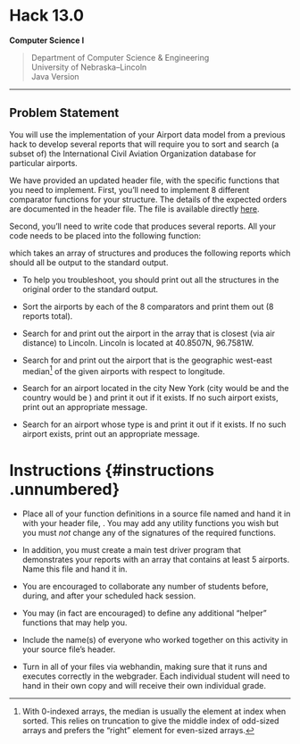
# Hack 13.0
**Computer Science I**
> Department of Computer Science & Engineering  
> University of Nebraska–Lincoln  
> Java Version
------------------------------------------------------------------------

## Problem Statement

You will use the implementation of your Airport data model from a
previous hack to develop several reports that will require you to sort
and search (a subset of) the International Civil Aviation Organization
database for particular airports.

We have provided an updated header file, with the specific functions
that you need to implement. First, you’ll need to implement 8 different
comparator functions for your structure. The details of the expected
orders are documented in the header file. The file is available directly
[here](https://github.com/cbourke/ComputerScienceI/blob/master/hacks/hack13.0-files/airport.h).

Second, you’ll need to write code that produces several reports. All
your code needs to be placed into the following function:

which takes an array of structures and produces the following reports
which should all be output to the standard output.

-   To help you troubleshoot, you should print out all the structures in
    the original order to the standard output.

-   Sort the airports by each of the 8 comparators and print them out (8
    reports total).

-   Search for and print out the airport in the array that is closest
    (via air distance) to Lincoln. Lincoln is located at 40.8507N,
    96.7581W.

-   Search for and print out the airport that is the geographic
    west-east median[^1] of the given airports with respect to
    longitude.

-   Search for an airport located in the city New York (city would be
    and the country would be ) and print it out if it exists. If no such
    airport exists, print out an appropriate message.

-   Search for an airport whose type is and print it out if it exists.
    If no such airport exists, print out an appropriate message.

Instructions {#instructions .unnumbered}
============

-   Place all of your function definitions in a source file named and
    hand it in with your header file, . You may add any utility
    functions you wish but you must *not* change any of the signatures
    of the required functions.

-   In addition, you must create a main test driver program that
    demonstrates your reports with an array that contains at least 5
    airports. Name this file and hand it in.

-   You are encouraged to collaborate any number of students before,
    during, and after your scheduled hack session.

-   You may (in fact are encouraged) to define any additional “helper”
    functions that may help you.

-   Include the name(s) of everyone who worked together on this activity
    in your source file’s header.

-   Turn in all of your files via webhandin, making sure that it runs
    and executes correctly in the webgrader. Each individual student
    will need to hand in their own copy and will receive their own
    individual grade.

[^1]: With 0-indexed arrays, the median is usually the element at index
    when sorted. This relies on truncation to give the middle index of
    odd-sized arrays and prefers the “right” element for even-sized
    arrays.
